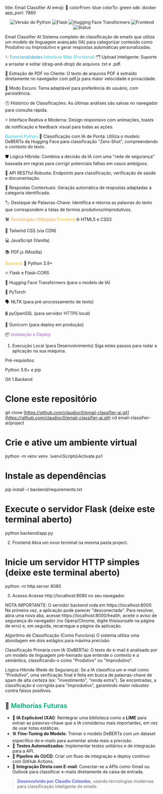 title: Email Classifier AI emoji: 📧 colorFrom: blue colorTo: green sdk: docker app_port: 7860
<p align="center">
<img src="https://www.google.com/search?q=https://img.shields.io/badge/Python-3.9%252B-blue.svg" alt="Versão do Python">
<img src="https://www.google.com/search?q=https://img.shields.io/badge/Flask-3.0-green.svg" alt="Flask">
<img src="https://www.google.com/search?q=https://img.shields.io/badge/Hugging_Face-Transformers-yellow.svg" alt="Hugging Face Transformers">
<img src="https://www.google.com/search?q=https://img.shields.io/badge/Frontend-Vanilla_JS-orange.svg" alt="Frontend">
<img src="https://www.google.com/search?q=https://img.shields.io/badge/Status-Completo-brightgreen.svg" alt="Status">
</p>

Email Classifier AI
Sistema completo de classificação de emails que utiliza um modelo de linguagem avançado (IA) para categorizar conteúdo como Produtivo ou Improdutivo e gerar respostas automáticas personalizadas.

✨ <span style="color:#0ea5e9;">Funcionalidades</span>
<span style="color:#22d3ee;">Interface Web (Frontend)</span>
🗂️ Upload Inteligente: Suporte a arrastar e soltar (drag-and-drop) de arquivos .txt e .pdf.

📄 Extração de PDF no Cliente: O texto de arquivos PDF é extraído diretamente no navegador com pdf.js para maior velocidade e privacidade.

🌙 Modo Escuro: Tema adaptável para preferência do usuário, com persistência.

🕑 Histórico de Classificações: As últimas análises são salvas no navegador para consulta rápida.

⚡ Interface Reativa e Moderna: Design responsivo com animações, toasts de notificação e feedback visual para todas as ações.

<span style="color:#22d3ee;">Backend Python</span>
🤖 Classificação com IA de Ponta: Utiliza o modelo DeBERTa da Hugging Face para classificação "Zero-Shot", compreendendo o contexto do texto.

🛡️ Lógica Híbrida: Combina a decisão da IA com uma "rede de segurança" baseada em regras para corrigir potenciais falhas em casos ambíguos.

🔗 API RESTful Robusta: Endpoints para classificação, verificação de saúde e documentação.

📝 Respostas Contextuais: Geração automática de respostas adaptadas à categoria identificada.

🏷️ Destaque de Palavras-Chave: Identifica e retorna as palavras do texto que correspondem a listas de termos produtivos/improdutivos.

🛠️ <span style="color:#f59e42;">Tecnologias Utilizadas</span>
<span style="color:#fbbf24;">Frontend</span>
🌐 HTML5 e CSS3

🎨 Tailwind CSS (via CDN)

💻 JavaScript (Vanilla)

📚 PDF.js (Mozilla)

<span style="color:#fbbf24;">Backend</span>
🐍 Python 3.9+

🔥 Flask e Flask-CORS

🤗 Hugging Face Transformers (para o modelo de IA)

🧠 PyTorch

🗣️ NLTK (para pré-processamento de texto)

🔒 pyOpenSSL (para servidor HTTPS local)

🚀 Gunicorn (para deploy em produção)

📦 <span style="color:#a855f7;">Instalação e Deploy</span>
1. Execução Local (para Desenvolvimento)
Siga estes passos para rodar a aplicação na sua máquina.

Pré-requisitos:

Python 3.9+ e pip

Git
1.Backend
# Clone este repositório 
git clone [https://github.com/claudioc0/email-classifier-ai.git](https://github.com/claudioc0/email-classifier-ai.git)
cd email-classifier-ai/project

# Crie e ative um ambiente virtual
python -m venv venv
.\venv\Scripts\Activate.ps1

# Instale as dependências
pip install -r backend/requirements.txt

# Execute o servidor Flask (deixe este terminal aberto)
python backend/app.py

2. Frontend
Abra um novo terminal na mesma pasta project.
# Inicie um servidor HTTP simples (deixe este terminal aberto)
python -m http.server 8080

3. Acesso
Acesse http://localhost:8080 no seu navegador.

NOTA IMPORTANTE: O servidor backend roda em https://localhost:8000. Na primeira vez, a aplicação pode parecer "desconectada". Para resolver, abra uma nova aba, acesse https://localhost:8000/health, aceite o aviso de segurança do navegador (no Opera/Chrome, digite thisisunsafe na página de erro) e, em seguida, recarregue a página da aplicação.

Algoritmo de Classificação (Como Funciona)
O sistema utiliza uma abordagem em dois estágios para máxima precisão:

Classificação Primária com IA (DeBERTa): O texto do e-mail é analisado por um modelo de linguagem pré-treinado que entende o contexto e a semântica, classificando-o como "Produtivo" ou "Improdutivo".

Lógica Híbrida (Rede de Segurança): Se a IA classifica um e-mail como "Produtivo", uma verificação final é feita em busca de palavras-chave de spam de alta certeza (ex: "investimento", "renda extra"). Se encontradas, a classificação é corrigida para "Improdutivo", garantindo maior robustez contra falsos positivos.

## 🚀 <span style="color:#10b981;">Melhorias Futuras</span>

* 🧠 **IA Explicável (XAI)**: Reintegrar uma biblioteca como a **LIME** para extrair as palavras-chave que a IA considerou mais importantes, em vez de usar listas estáticas.
* 🛠️ **Fine-Tuning do Modelo**: Treinar o modelo DeBERTa com um dataset específico de e-mails para aumentar ainda mais a precisão.
* 🧪 **Testes Automatizados**: Implementar testes unitários e de integração para a API.
* 🔄 **Pipeline de CI/CD**: Criar um fluxo de integração e deploy contínuo com GitHub Actions.
* 📧 **Integração Direta com E-mail**: Conectar-se a APIs como Gmail ou Outlook para classificar e-mails diretamente da caixa de entrada.

> <span style="color:#6366f1;"><strong>Desenvolvido por Claudio Colombo</strong></span>, usando tecnologias modernas para classificação inteligente de emails.